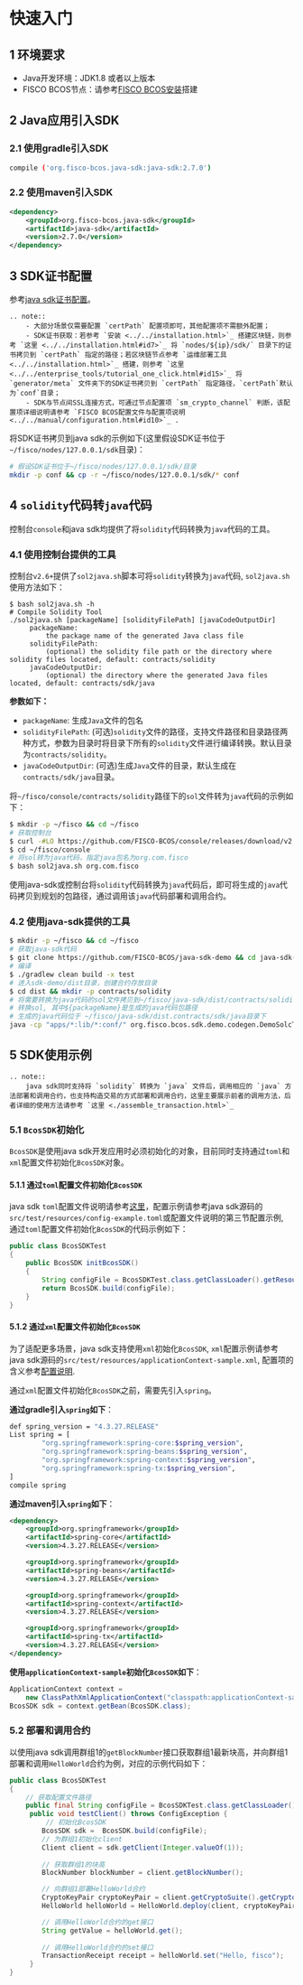 # 快速入门

## 1 环境要求

- Java开发环境：JDK1.8 或者以上版本
- FISCO BCOS节点：请参考[FISCO BCOS安装](../../installation.html#fisco-bcos)搭建



## 2 Java应用引入SDK

### 2.1 使用gradle引入SDK

```bash
compile ('org.fisco-bcos.java-sdk:java-sdk:2.7.0')
```

### 2.2 使用maven引入SDK

``` xml
<dependency>
    <groupId>org.fisco-bcos.java-sdk</groupId>
    <artifactId>java-sdk</artifactId>
    <version>2.7.0</version>
</dependency>
```



## 3 SDK证书配置

参考[java sdk证书配置](./configuration.html#id5)。

```eval_rst
.. note::
    - 大部分场景仅需要配置 `certPath` 配置项即可，其他配置项不需额外配置；
    - SDK证书获取：若参考 `安装 <../../installation.html>`_ 搭建区块链，则参考 `这里 <../../installation.html#id7>`_ 将 `nodes/${ip}/sdk/` 目录下的证书拷贝到 `certPath` 指定的路径；若区块链节点参考 `运维部署工具 <../../installation.html>`_ 搭建，则参考 `这里 <../../enterprise_tools/tutorial_one_click.html#id15>`_ 将 `generator/meta` 文件夹下的SDK证书拷贝到 `certPath` 指定路径，`certPath`默认为`conf`目录；
    - SDK与节点间SSL连接方式，可通过节点配置项 `sm_crypto_channel` 判断，该配置项详细说明请参考 `FISCO BCOS配置文件与配置项说明 <../../manual/configuration.html#id10>`_ .
```

将SDK证书拷贝到java sdk的示例如下(这里假设SDK证书位于`~/fisco/nodes/127.0.0.1/sdk`目录)：

```bash
# 假设SDK证书位于~/fisco/nodes/127.0.0.1/sdk/目录
mkdir -p conf && cp -r ~/fisco/nodes/127.0.0.1/sdk/* conf
```

## 4 `solidity`代码转`java`代码

控制台`console`和java sdk均提供了将`solidity`代码转换为`java`代码的工具。

### 4.1 使用控制台提供的工具

控制台`v2.6+`提供了`sol2java.sh`脚本可将`solidity`转换为`java`代码, `sol2java.sh`使用方法如下：

```shell
$ bash sol2java.sh -h
# Compile Solidity Tool
./sol2java.sh [packageName] [solidityFilePath] [javaCodeOutputDir]
 	 packageName:
 		 the package name of the generated Java class file
 	 solidityFilePath:
 		 (optional) the solidity file path or the directory where solidity files located, default: contracts/solidity
 	 javaCodeOutputDir:
 		 (optional) the directory where the generated Java files located, default: contracts/sdk/java
```

**参数如下：**

- `packageName`: 生成`Java`文件的包名
- `solidityFilePath`: (可选)`solidity`文件的路径，支持文件路径和目录路径两种方式，参数为目录时将目录下所有的`solidity`文件进行编译转换。默认目录为`contracts/solidity`。
- `javaCodeOutputDir`: (可选)生成`Java`文件的目录，默认生成在`contracts/sdk/java`目录。 

将`~/fisco/console/contracts/solidity`路径下的`sol`文件转为`java`代码的示例如下：
```bash
$ mkdir -p ~/fisco && cd ~/fisco
# 获取控制台
$ curl -#LO https://github.com/FISCO-BCOS/console/releases/download/v2.7.0/download_console.sh && bash download_console.sh
$ cd ~/fisco/console
# 将sol转为java代码，指定java包名为org.com.fisco
$ bash sol2java.sh org.com.fisco
```
使用java-sdk或控制台将`solidity`代码转换为`java`代码后，即可将生成的`java`代码拷贝到规划的包路径，通过调用该`java`代码部署和调用合约。

### 4.2 使用java-sdk提供的工具
```bash
$ mkdir -p ~/fisco && cd ~/fisco
# 获取java-sdk代码
$ git clone https://github.com/FISCO-BCOS/java-sdk-demo && cd java-sdk-demo
# 编译
$ ./gradlew clean build -x test
# 进入sdk-demo/dist目录，创建合约存放目录
$ cd dist && mkdir -p contracts/solidity
# 将需要转换为java代码的sol文件拷贝到~/fisco/java-sdk/dist/contracts/solidity路径下
# 转换sol, 其中${packageName}是生成的java代码包路径
# 生成的java代码位于 ~/fisco/java-sdk/dist.contracts/sdk/java目录下
java -cp "apps/*:lib/*:conf/" org.fisco.bcos.sdk.demo.codegen.DemoSolcToJava ${packageName}
```

## 5 SDK使用示例

```eval_rst
.. note::
    java sdk同时支持将 `solidity` 转换为 `java` 文件后，调用相应的 `java` 方法部署和调用合约，也支持构造交易的方式部署和调用合约，这里主要展示前者的调用方法，后者详细的使用方法请参考 `这里 <./assemble_transaction.html>`_ 
```

### 5.1 `BcosSDK`初始化

`BcosSDK`是使用java sdk开发应用时必须初始化的对象，目前同时支持通过`toml`和`xml`配置文件初始化`BcosSDK`对象。

#### 5.1.1 通过`toml`配置文件初始化`BcosSDK`

java sdk `toml`配置文件说明请参考[这里](./configuration.md)，配置示例请参考java sdk源码的`src/test/resources/config-example.toml`或配置文件说明的第三节配置示例, 通过`toml`配置文件初始化`BcosSDK`的代码示例如下：

```java
public class BcosSDKTest
{
    public BcosSDK initBcosSDK()
    {
        String configFile = BcosSDKTest.class.getClassLoader().getResource("config-example.toml").getPath();
        return BcosSDK.build(configFile);
    }
}
```

#### 5.1.2 通过`xml`配置文件初始化`BcosSDK`

为了适配更多场景，java sdk支持使用`xml`初始化`BcosSDK`, `xml`配置示例请参考java sdk源码的`src/test/resources/applicationContext-sample.xml`, 配置项的含义参考[配置说明](./configuration.md).

通过`xml`配置文件初始化`BcosSDK`之前，需要先引入`spring`。

**通过gradle引入`spring`如下**：

```bash
def spring_version = "4.3.27.RELEASE"
List spring = [
        "org.springframework:spring-core:$spring_version",
        "org.springframework:spring-beans:$spring_version",
        "org.springframework:spring-context:$spring_version",
        "org.springframework:spring-tx:$spring_version",
]
compile spring
```

**通过maven引入`spring`如下**：

```xml
<dependency>
    <groupId>org.springframework</groupId>
    <artifactId>spring-core</artifactId>
    <version>4.3.27.RELEASE</version>

    <groupId>org.springframework</groupId>
    <artifactId>spring-beans</artifactId>
    <version>4.3.27.RELEASE</version>

    <groupId>org.springframework</groupId>
    <artifactId>spring-context</artifactId>
    <version>4.3.27.RELEASE</version>

    <groupId>org.springframework</groupId>
    <artifactId>spring-tx</artifactId>
    <version>4.3.27.RELEASE</version>
</dependency>
```

**使用`applicationContext-sample`初始化`BcosSDK`如下**：

```java
ApplicationContext context =
    new ClassPathXmlApplicationContext("classpath:applicationContext-sample.xml");
BcosSDK sdk = context.getBean(BcosSDK.class);
```

### 5.2 部署和调用合约

以使用java sdk调用群组1的`getBlockNumber`接口获取群组1最新块高，并向群组1部署和调用`HelloWorld`合约为例，对应的示例代码如下：

```java
public class BcosSDKTest
{
    // 获取配置文件路径
    public final String configFile = BcosSDKTest.class.getClassLoader().getResource("config-example.toml").getPath();
     public void testClient() throws ConfigException {
         // 初始化BcosSDK
        BcosSDK sdk =  BcosSDK.build(configFile);
        // 为群组1初始化client
        Client client = sdk.getClient(Integer.valueOf(1));
    
        // 获取群组1的块高
        BlockNumber blockNumber = client.getBlockNumber();

        // 向群组1部署HelloWorld合约
        CryptoKeyPair cryptoKeyPair = client.getCryptoSuite().getCryptoKeyPair();
        HelloWorld helloWorld = HelloWorld.deploy(client, cryptoKeyPair);

        // 调用HelloWorld合约的get接口
        String getValue = helloWorld.get();
        
        // 调用HelloWorld合约的set接口
        TransactionReceipt receipt = helloWorld.set("Hello, fisco");
     }
}
```
